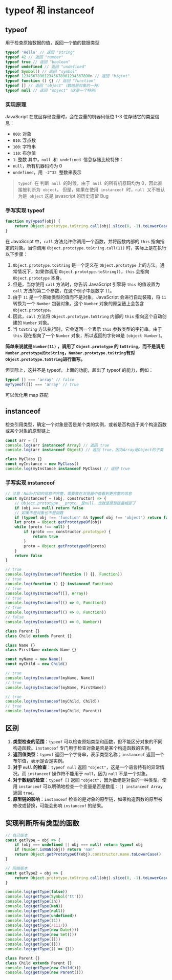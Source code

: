 # typeof 和 instanceof

## typeof

用于检查原始数据的值，返回一个值的数据类型

```javascript
typeof 'Hello' // 返回 "string"
typeof 42 // 返回 "number"
typeof true // 返回 "boolean"
typeof undefined // 返回 "undefined"
typeof Symbol() // 返回 "symbol"
typeof 123456789012345678901234567890n // 返回 "bigint"
typeof function () {} // 返回 "function"
typeof [] // 返回 "object"（数组是对象的一种）
typeof null // 返回 "object"（这是一个特例）
```

### 实现原理

JavaScript 在底层存储变量时，会在变量的机器码低位 1-3 位存储它的类型信息：

-   `000`: 对象
-   `010`: 浮点数
-   `100`: 字符串
-   `110`: 布尔值
-   `1`: 整数
    其中，`null`  和  `undefined`  信息存储比较特殊：
-   `null`，所有机器码均为 0
-   `undefined`，用  `-2^32`  整数来表示

> `typeof`  在 判断  `null`  的时候，由于  `null`  的所有机器码均为 0，因此直接被判断为  `object`。
> 但是，如果在使用  `instanceof`  时，`null`  又不被认为是  `object`
> 这是 javascript 的历史遗留 Bug

### 手写实现 typeof

```js
function myTypeof(obj) {
    return Object.prototype.toString.call(obj).slice(8, -1).toLowerCase()
}
```

在 JavaScript 中，`call` 方法允许你调用一个函数，并将函数内部的 `this` 指向指定的对象。当你调用 `Object.prototype.toString.call(11)` 时，实际上是在执行以下步骤：

1. `Object.prototype.toString` 是一个定义在 `Object.prototype` 上的方法。通常情况下，如果你调用 `Object.prototype.toString()`，`this` 会指向 `Object.prototype` 本身。
2. 但是，当你使用 `call` 方法时，你告诉 JavaScript 引擎将 `this` 的值设置为 `call` 方法的第二个参数，在这个例子中是数字 `11`。
3. 由于 `11` 是一个原始类型的值而不是对象，JavaScript 会进行自动装箱，将 `11` 转换为一个 `Number` 包装对象。这个 `Number` 对象的原型链上会包含 `Object.prototype`。
4. 因此，`call` 方法将 `Object.prototype.toString` 内部的 `this` 指向这个自动创建的 `Number` 对象。
5. 当 `toString` 方法执行时，它会返回一个表示 `this` 参数类型的字符串。由于 `this` 现在指向了一个 `Number` 对象，所以返回的字符串是 `[object Number]`。

**简单来说就是 `Number(11)` ，调用了 `Object.prototype` 的 `toString`，而不是调用`Number.prototype的toString`，`Number.prototype.toString`有对`Object.prototype.toString`进行重写。**

但实际上，这并不是 typeof，上面的功能，超出了 typeof 的能力，例如：

```js
typeof [] === 'array' // false
myTypeof([]) === 'array' // true
```

可以优化用 map 匹配

## instanceof

检查引用类型，确定一个对象是否是某个类的实例，或者是否构造于某个构造函数或某个对象的原型链上

```js
const arr = []
console.log(arr instanceof Array) // 返回 true
console.log(arr instanceof Object) // 返回 true，因为Array是Object的子类

class MyClass {}
const myInstance = new MyClass()
console.log(myInstance instanceof MyClass) // 返回 true
```

### 手写实现 instanceof

```js
// 注意：Node打印的信息不完整，需要放在浏览器中查看到更完整的信息
const myInstanceof = (obj, constructor) => {
    // Object.prototype.__proto__是null，也就是原型链最根部了
    if (obj === null) return false
    // 如果不是对象也不是函数
    if (typeof obj !== 'function' && typeof obj !== 'object') return false
    let proto = Object.getPrototypeOf(obj)
    while (proto !== null) {
        if (proto === constructor.prototype) {
            return true
        }
        proto = Object.getPrototypeOf(proto)
    }
    return false
}

// true
console.log(myInstanceof(function () {}, Function))
// true
console.log(function () {} instanceof Function)
// true
console.log(myInstanceof([], Array))
// true
console.log(myInstanceof(() => 0, Function))
// true
console.log(myInstanceof(() => 0, Function))
// false
console.log(myInstanceof(() => 0, Number))

class Parent {}
class Child extends Parent {}

class Name {}
class FirstName extends Name {}

const myName = new Name()
const myChild = new Child()

// true
console.log(myInstanceof(myName, Name))
// true
console.log(myInstanceof(myName, FirstName))

// true
console.log(myInstanceof(myChild, Child))
// true
console.log(myInstanceof(myChild, Parent))
```

## 区别

1. **类型检查的范围**：`typeof` 可以检查原始类型和函数，但不能区分对象的不同构造函数。`instanceof` 专门用于检查对象是否是某个构造函数的实例。
2. **返回值类型**：`typeof` 返回一个字符串，表示类型名称；`instanceof` 返回一个布尔值，表示是否是实例。
3. **对于 `null` 的检查**：`typeof null` 返回 `"object"`，这是一个语言特有的异常情况。而 `instanceof` 操作符不能用于 `null`，因为 `null` 不是一个对象。
4. **对于数组的检查**：`typeof []` 返回 `"object"`，因为数组是对象的一种类型。使用 `instanceof` 可以明确地检查一个变量是否是数组：`[] instanceof Array` 返回 `true`。
5. **原型链的影响**：`instanceof` 检查的是对象的原型链，如果构造函数的原型被修改或替换，可能会影响 `instanceof` 的结果。

## 实现判断所有类型的函数

```js
// 自己版本
const getType = obj => {
    if (obj === undefined || obj === null) return typeof obj
    if (Number.isNaN(obj)) return 'nan'
    return Object.getPrototypeOf(obj).constructor.name.toLowerCase()
}

// 网络版本
const getType2 = obj => {
    return Object.prototype.toString.call(obj).slice(8, -1).toLowerCase()
}

console.log(getType(false))
console.log(getType(Symbol('tt')))
console.log(getType(1n))
console.log(getType(NaN))
console.log(getType(null))
console.log(getType(undefined))
console.log(getType(11))
console.log(getType(/111/))
console.log(getType(new Date()))
console.log(getType(new Set()))
console.log(getType([]))
console.log(getType({}))
console.log(getType(() => {}))

class Parent {}
class Child extends Parent {}
console.log(getType(new Child()))
console.log(getType(new Parent()))
```
